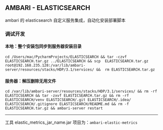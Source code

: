 ## AMBARI - ELASTICSEARCH

ambari 的 elasticsearch 自定义服务集成，自动化安装部署脚本

### 调试开发
#### 本地：整个安装包同步到服务器安装目录
```shell
cd /Users/mac/PycharmProjects/ELASTICSEARCH && tar -czvf ELASTICSEARCH.tar.gz ../ELASTICSEARCH && scp  ELASTICSEARCH.tar.gz root@192.168.235.128:/var/lib/ambari-server/resources/stacks/HDP/3.1/services/ &&  rm ELASTICSEARCH.tar.gz 
```

#### 服务器：解压删除无用文件
```shell
cd /var/lib/ambari-server/resources/stacks/HDP/3.1/services/ && rm -rf ELASTICSEARCH && tar -zxvf ELASTICSEARCH.tar.gz && rm -rf ELASTICSEARCH/venv ELASTICSEARCH/.git ELASTICSEARCH/.idea/ ELASTICSEARCH/.gitignore ELASTICSEARCH/README.md && rm -f ELASTICSEARCH.tar.gz && ambari-server restart
```

---

工具 elastic_metrics_jar_name.jar 项目为：`ambari-elastic-metrics`